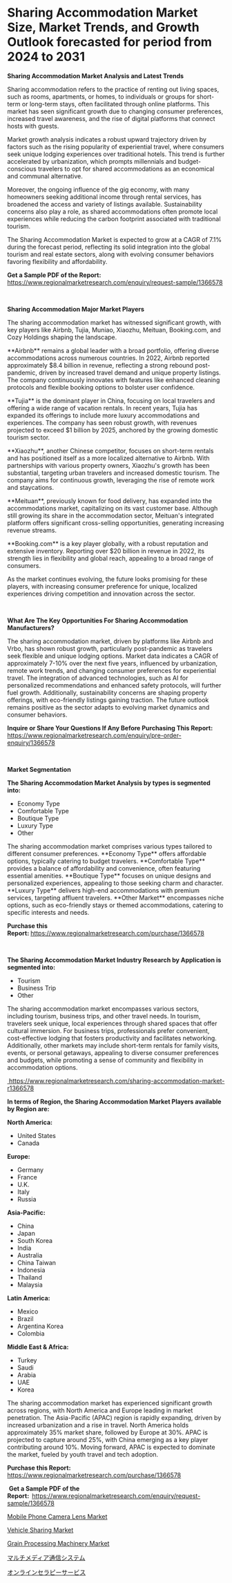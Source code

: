 <p><h1>Sharing Accommodation Market Size, Market Trends, and Growth Outlook forecasted for period from 2024 to 2031</h1></p><p><strong>Sharing Accommodation Market Analysis and Latest Trends</strong></p>
<p><p>Sharing accommodation refers to the practice of renting out living spaces, such as rooms, apartments, or homes, to individuals or groups for short-term or long-term stays, often facilitated through online platforms. This market has seen significant growth due to changing consumer preferences, increased travel awareness, and the rise of digital platforms that connect hosts with guests.</p><p>Market growth analysis indicates a robust upward trajectory driven by factors such as the rising popularity of experiential travel, where consumers seek unique lodging experiences over traditional hotels. This trend is further accelerated by urbanization, which prompts millennials and budget-conscious travelers to opt for shared accommodations as an economical and communal alternative.</p><p>Moreover, the ongoing influence of the gig economy, with many homeowners seeking additional income through rental services, has broadened the access and variety of listings available. Sustainability concerns also play a role, as shared accommodations often promote local experiences while reducing the carbon footprint associated with traditional tourism.</p><p>The Sharing Accommodation Market is expected to grow at a CAGR of 7.1% during the forecast period, reflecting its solid integration into the global tourism and real estate sectors, along with evolving consumer behaviors favoring flexibility and affordability.</p></p>
<p><strong>Get a Sample PDF of the Report:&nbsp;</strong> <a href="https://www.regionalmarketresearch.com/enquiry/request-sample/1366578">https://www.regionalmarketresearch.com/enquiry/request-sample/1366578</a></p>
<p>&nbsp;</p>
<p><strong>Sharing Accommodation Major Market Players</strong></p>
<p><p>The sharing accommodation market has witnessed significant growth, with key players like Airbnb, Tujia, Muniao, Xiaozhu, Meituan, Booking.com, and Cozy Holdings shaping the landscape. </p><p>**Airbnb** remains a global leader with a broad portfolio, offering diverse accommodations across numerous countries. In 2022, Airbnb reported approximately $8.4 billion in revenue, reflecting a strong rebound post-pandemic, driven by increased travel demand and unique property listings. The company continuously innovates with features like enhanced cleaning protocols and flexible booking options to bolster user confidence.</p><p>**Tujia** is the dominant player in China, focusing on local travelers and offering a wide range of vacation rentals. In recent years, Tujia has expanded its offerings to include more luxury accommodations and experiences. The company has seen robust growth, with revenues projected to exceed $1 billion by 2025, anchored by the growing domestic tourism sector.</p><p>**Xiaozhu**, another Chinese competitor, focuses on short-term rentals and has positioned itself as a more localized alternative to Airbnb. With partnerships with various property owners, Xiaozhu's growth has been substantial, targeting urban travelers and increased domestic tourism. The company aims for continuous growth, leveraging the rise of remote work and staycations.</p><p>**Meituan**, previously known for food delivery, has expanded into the accommodations market, capitalizing on its vast customer base. Although still growing its share in the accommodation sector, Meituan's integrated platform offers significant cross-selling opportunities, generating increasing revenue streams.</p><p>**Booking.com** is a key player globally, with a robust reputation and extensive inventory. Reporting over $20 billion in revenue in 2022, its strength lies in flexibility and global reach, appealing to a broad range of consumers.</p><p>As the market continues evolving, the future looks promising for these players, with increasing consumer preference for unique, localized experiences driving competition and innovation across the sector.</p></p>
<p>&nbsp;</p>
<p><strong>What Are The Key Opportunities For Sharing Accommodation Manufacturers?</strong></p>
<p><p>The sharing accommodation market, driven by platforms like Airbnb and Vrbo, has shown robust growth, particularly post-pandemic as travelers seek flexible and unique lodging options. Market data indicates a CAGR of approximately 7-10% over the next five years, influenced by urbanization, remote work trends, and changing consumer preferences for experiential travel. The integration of advanced technologies, such as AI for personalized recommendations and enhanced safety protocols, will further fuel growth. Additionally, sustainability concerns are shaping property offerings, with eco-friendly listings gaining traction. The future outlook remains positive as the sector adapts to evolving market dynamics and consumer behaviors.</p></p>
<p><strong>Inquire or Share Your Questions If Any Before Purchasing This Report:</strong> <a href="https://www.regionalmarketresearch.com/enquiry/pre-order-enquiry/1366578">https://www.regionalmarketresearch.com/enquiry/pre-order-enquiry/1366578</a></p>
<p>&nbsp;</p>
<p><strong>Market Segmentation</strong></p>
<p><strong>The Sharing Accommodation Market Analysis by types is segmented into:</strong></p>
<p><ul><li>Economy Type</li><li>Comfortable Type</li><li>Boutique Type</li><li>Luxury Type</li><li>Other</li></ul></p>
<p><p>The sharing accommodation market comprises various types tailored to different consumer preferences. **Economy Type** offers affordable options, typically catering to budget travelers. **Comfortable Type** provides a balance of affordability and convenience, often featuring essential amenities. **Boutique Type** focuses on unique designs and personalized experiences, appealing to those seeking charm and character. **Luxury Type** delivers high-end accommodations with premium services, targeting affluent travelers. **Other Market** encompasses niche options, such as eco-friendly stays or themed accommodations, catering to specific interests and needs.</p></p>
<p><strong>Purchase this Report:&nbsp;</strong><a href="https://www.regionalmarketresearch.com/purchase/1366578">https://www.regionalmarketresearch.com/purchase/1366578</a></p>
<p>&nbsp;</p>
<p><strong>The Sharing Accommodation Market Industry Research by Application is segmented into:</strong></p>
<p><ul><li>Tourism</li><li>Business Trip</li><li>Other</li></ul></p>
<p><p>The sharing accommodation market encompasses various sectors, including tourism, business trips, and other travel needs. In tourism, travelers seek unique, local experiences through shared spaces that offer cultural immersion. For business trips, professionals prefer convenient, cost-effective lodging that fosters productivity and facilitates networking. Additionally, other markets may include short-term rentals for family visits, events, or personal getaways, appealing to diverse consumer preferences and budgets, while promoting a sense of community and flexibility in accommodation options.</p></p>
<p><a href="https://www.regionalmarketresearch.com/sharing-accommodation-market-r1366578">&nbsp;https://www.regionalmarketresearch.com/sharing-accommodation-market-r1366578</a></p>
<p><strong>In terms of Region, the Sharing Accommodation Market Players available by Region are:</strong></p>
<p>
    <p> <strong> North America: </strong>
        <ul>
            <li>United States</li>
            <li>Canada</li>
        </ul>
        </p> 
    <p> <strong> Europe: </strong>
        <ul>
            <li>Germany</li>
            <li>France</li>
            <li>U.K.</li>
            <li>Italy</li>
            <li>Russia</li>
        </ul>
        </p> 
    <p> <strong> Asia-Pacific: </strong>
        <ul>
            <li>China</li>
            <li>Japan</li>
            <li>South Korea</li>
            <li>India</li>
            <li>Australia</li>
            <li>China Taiwan</li>
            <li>Indonesia</li>
            <li>Thailand</li>
            <li>Malaysia</li>
        </ul>
        </p> 
    <p> <strong> Latin America: </strong>
        <ul>
            <li>Mexico</li>
            <li>Brazil</li>
            <li>Argentina Korea</li>
            <li>Colombia</li>
        </ul>
        </p> 
    <p> <strong> Middle East & Africa: </strong>
        <ul>
            <li>Turkey</li>
            <li>Saudi</li>
            <li>Arabia</li>
            <li>UAE</li>
            <li>Korea</li>
        </ul>
    </p>
    </p>
<p><p>The sharing accommodation market has experienced significant growth across regions, with North America and Europe leading in market penetration. The Asia-Pacific (APAC) region is rapidly expanding, driven by increased urbanization and a rise in travel. North America holds approximately 35% market share, followed by Europe at 30%. APAC is projected to capture around 25%, with China emerging as a key player contributing around 10%. Moving forward, APAC is expected to dominate the market, fueled by youth travel and tech adoption.</p></p>
<p><strong>Purchase this Report: </strong><a href="https://www.regionalmarketresearch.com/purchase/1366578">https://www.regionalmarketresearch.com/purchase/1366578</a></p>
<p>&nbsp;<strong>Get a Sample PDF of the Report:&nbsp;&nbsp;</strong><a href="https://www.regionalmarketresearch.com/enquiry/request-sample/1366578">https://www.regionalmarketresearch.com/enquiry/request-sample/1366578</a></p>
<p><strong></strong></p>
<p><p><a href="https://www.linkedin.com/pulse/role-mobile-phone-camera-lens-market-applications-feature-v9vqe?trackingId=6rXGEHm5Rx6T5g1KbZ2x4Q%3D%3D">Mobile Phone Camera Lens Market</a></p><p><a href="https://github.com/GenaGaines34/Market-Research-Report-List-1/blob/main/vehicle-sharing-market.md">Vehicle Sharing Market</a></p><p><a href="https://medium.com/@isabell1zm4mie/grain-processing-machinery-market-growth-outlook-from-2024-to-2031-and-it-is-projecting-at-12-4-ff5cea6e71c2">Grain Processing Machinery Market</a></p><p><a href="https://medium.com/@vedakuvlis2023/%E3%83%9E%E3%83%AB%E3%83%81%E3%83%A1%E3%83%87%E3%82%A3%E3%82%A2%E3%82%B3%E3%83%9F%E3%83%A5%E3%83%8B%E3%82%B1%E3%83%BC%E3%82%B7%E3%83%A7%E3%83%B3%E3%82%B7%E3%82%B9%E3%83%86%E3%83%A0%E5%B8%82%E5%A0%B4%E3%81%AE%E3%83%88%E3%83%AC%E3%83%B3%E3%83%89-%E5%B8%82%E5%A0%B4%E3%82%BB%E3%82%B0%E3%83%A1%E3%83%B3%E3%83%86%E3%83%BC%E3%82%B7%E3%83%A7%E3%83%B3%E3%81%AE%E8%A9%B3%E7%B4%B0%E3%81%AA%E8%AA%BF%E6%9F%BB%E3%81%A8%E6%96%B0%E8%88%88%E3%83%88%E3%83%AC%E3%83%B3%E3%83%89%E3%81%AE%E9%87%8D%E8%A6%81%E6%80%A7%E3%81%AE%E5%88%86%E6%9E%90-9900f47432c8?postPublishedType=repub">マルチメディア通信システム</a></p><p><a href="https://medium.com/@vedakuvlis2023/%E3%82%B0%E3%83%AD%E3%83%BC%E3%83%90%E3%83%AB%E3%82%AA%E3%83%B3%E3%83%A9%E3%82%A4%E3%83%B3%E3%82%BB%E3%83%A9%E3%83%94%E3%83%BC%E3%82%B5%E3%83%BC%E3%83%93%E3%82%B9%E5%B8%82%E5%A0%B4-%E8%A3%BD%E5%93%81%E3%82%BF%E3%82%A4%E3%83%97-%E8%AA%8D%E7%9F%A5%E8%A1%8C%E5%8B%95%E7%99%82%E6%B3%95-%E5%BF%83%E7%90%86%E5%8A%9B%E5%8B%95%E7%99%82%E6%B3%95-%E5%AF%BE%E4%BA%BA%E4%B8%AD%E5%BF%83%E7%99%82%E6%B3%95-%E3%82%A8%E3%83%B3%E3%83%89%E3%83%A6%E3%83%BC%E3%82%B6%E3%83%BC-%E5%9C%B0%E5%9F%9F%E3%81%AB%E7%84%A6%E7%82%B9%E3%82%92%E5%BD%93%E3%81%A6%E3%81%9F%E5%88%86%E6%9E%90%E3%81%A8%E4%BA%88%E6%B8%AC-2024%E5%B9%B4-2031%E5%B9%B4-a7ebbc7639fc?postPublishedType=repub">オンラインセラピーサービス</a></p></p>